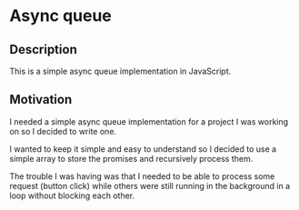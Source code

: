 # Async queue

## Description

This is a simple async queue implementation in JavaScript.

## Motivation

I needed a simple async queue implementation for a project I was working on so I decided to write one.

I wanted to keep it simple and easy to understand so I decided to use a simple array to store the promises and recursively process them.

The trouble I was having was that I needed to be able to process some request (button click) while others were still running in the background in a loop without blocking each other.
